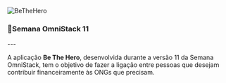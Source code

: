 ![BeTheHero](https://raw.githubusercontent.com/rocketseat-education/semana-omnistack-11/master/.github/bethehero.png)
<h3 style="text-align='center'">🚀Semana OmniStack 11</h3>
---

A aplicação **Be The Hero**, desenvolvida durante a versão 11 da Semana OmniStack, tem o objetivo de fazer a ligação entre pessoas que desejam contribuir financeiramente às ONGs que precisam.
